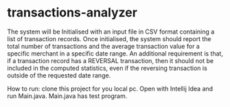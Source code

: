 # transactions-analyzer

The system will be Initialised with an input file in CSV format containing a list of transaction records.
Once initialised, the system should report the total number of transactions and the average transaction value for a specific merchant in a specific date range.
An additional requirement is that, if a transaction record has a REVERSAL transaction, then it should not be included in the computed statistics, even if the reversing transaction is outside of the requested date range.

How to run: clone this project for you local pc. Open with Intellij Idea and run Main.java. Main.java has test program.
